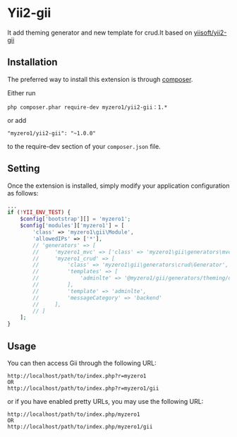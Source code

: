 Yii2-gii
========================
It add theming generator and new template for crud.It based on [yiisoft/yii2-gii](https://github.com/yiisoft/yii2-gii)

Installation
------------

The preferred way to install this extension is through [composer](http://getcomposer.org/download/).

Either run

```
php composer.phar require-dev myzero1/yii2-gii：1.*
```

or add

```
"myzero1/yii2-gii": "~1.0.0"
```

to the require-dev section of your `composer.json` file.


Setting
-----

Once the extension is installed, simply modify your application configuration as follows:

```php
...
if (!YII_ENV_TEST) {
    $config['bootstrap'][] = 'myzero1';
    $config['modules']['myzero1'] = [
        'class' => 'myzero1\gii\Module',
        'allowedIPs' => ['*'],
        // 'generators' => [
        //     'myzero1_mvc' => ['class' => 'myzero1\gii\generators\mvc\Generator'],
        //     'myzero1_crud' => [
        //         'class' => 'myzero1\gii\generators\crud\Generator',
        //         'templates' => [
        //             'adminlte' => '@myzero1/gii/generators/theming/default/adminlte/_gii_templates/crud',
        //         ],
        //         'template' => 'adminlte',
        //         'messageCategory' => 'backend'
        //     ],
        // ]
    ];
}
```


Usage
-----

You can then access Gii through the following URL:

```
http://localhost/path/to/index.php?r=myzero1
OR
http://localhost/path/to/index.php?r=myzero1/gii
```

or if you have enabled pretty URLs, you may use the following URL:

```
http://localhost/path/to/index.php/myzero1
OR
http://localhost/path/to/index.php/myzero1/gii
```
